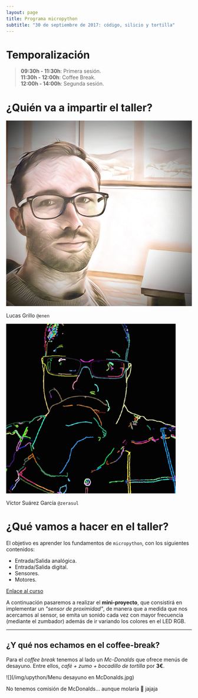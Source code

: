 ```yaml
---
layout: page
title: Programa micropython
subtitle: "30 de septiembre de 2017: código, silicio y tortilla"
---
```


# Temporalización

> **09:30h - 11:30h**: Primera sesión.  
> **11:30h - 12:00h**: Coffee Break.  
> **12:00h - 14:00h**: Segunda sesión.

# ¿Quién va a impartir el taller?

<div class="container-fluid">
    <div class="row">
        <div class="col-md-6 text-center">
            <img src="/img/upython/ponentes/enen.jpg">
            <p>
                Lucas Grillo <code>@enen</code>
            </p>
        </div>
        <div class="col-md-6 text-center">
            <img src="/img/upython/ponentes/zerasul.png">
            <p>
                Víctor Suárez García <code>@zerasul</code>
            </p>
        </div>
    </div>
</div>


# ¿Qué vamos a hacer en el taller?

El objetivo es aprender los fundamentos de `micropython`, con los siguientes contenidos:

- Entrada/Salida analógica.
- Entrada/Salida digital.
- Sensores.
- Motores.

[Enlace al curso](https://github.com/pythoncanarias/python)

A continuación pasaremos a realizar el **mini-proyecto**, que consistirá en implementar un *"sensor de proximidad"*, de manera que a medida que nos acercamos al sensor, se emita un sonido cada vez con mayor frecuencia (mediante el zumbador) además de ir variando los colores en el LED RGB.

---

## ¿Y qué nos echamos en el coffee-break?

Para el *coffee break* tenemos al lado un *Mc-Donalds* que ofrece menús de desayuno. Entre ellos, *café + zumo + bocadillo de tortilla* por **3€**.

![](/img/upython/Menu desayuno en McDonalds.jpg)

No tenemos comisión de McDonalds... aunque molaría 🤔 jajaja
